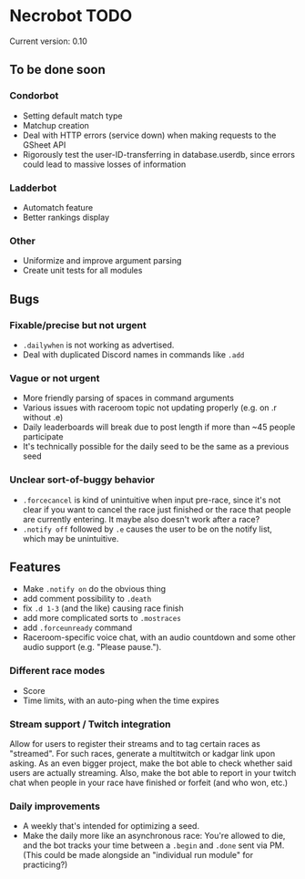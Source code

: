 # Necrobot TODO

Current version: 0.10

## To be done soon

### Condorbot

- Setting default match type
- Matchup creation
- Deal with HTTP errors (service down) when making requests to the GSheet API
- Rigorously test the user-ID-transferring in database.userdb, since errors could lead to massive losses 
of information

### Ladderbot

- Automatch feature
- Better rankings display

### Other

- Uniformize and improve argument parsing
- Create unit tests for all modules

## Bugs

### Fixable/precise but not urgent

- `.dailywhen` is not working as advertised.
- Deal with duplicated Discord names in commands like `.add`
 
### Vague or not urgent

- More friendly parsing of spaces in command arguments
- Various issues with raceroom topic not updating properly (e.g. on .r without .e)
- Daily leaderboards will break due to post length if more than ~45 people participate
- It's technically possible for the daily seed to be the same as a previous seed

### Unclear sort-of-buggy behavior

- `.forcecancel` is kind of unintuitive when input pre-race, since it's not clear if you want to cancel the race
just finished or the race that people are currently entering. It maybe also doesn't work after a race?
- `.notify off` followed by `.e` causes the user to be on the notify list, which may be unintuitive.

## Features

- Make `.notify on` do the obvious thing
- add comment possibility to `.death`
- fix `.d 1-3` (and the like) causing race finish
- add more complicated sorts to `.mostraces`
- add `.forceunready` command
- Raceroom-specific voice chat, with an audio countdown and some other audio support (e.g. "Please pause.").

### Different race modes

- Score
- Time limits, with an auto-ping when the time expires

### Stream support / Twitch integration

Allow for users to register their streams and to tag certain races as "streamed". For such races, generate 
a multitwitch or kadgar link upon asking. As an even bigger project, make the bot able to check whether said 
users are actually streaming. Also, make the bot able to report in your twitch chat when people in your race 
have finished or forfeit (and who won, etc.)

### Daily improvements

- A weekly that's intended for optimizing a seed.
- Make the daily more like an asynchronous race: You're allowed to die, and the bot tracks your time between a
`.begin` and `.done` sent via PM. (This could be made alongside an "individual run module" for practicing?)
